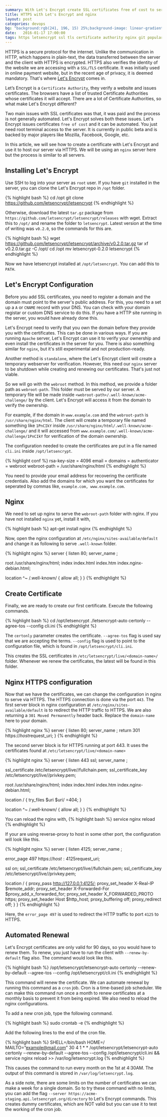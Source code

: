 ```yaml
---
summary: With Let's Encrypt create SSL certificates free of cost to serve your site via HTTPS. Also, see how to automate the process of renewing these certificates.
title: HTTPS with Let's Encrypt and nginx
layout: post
categories: devops
bg: "background:rgb(241, 196, 15) 25%;background-image: linear-gradient(90deg, rgb(241, 196, 15) 25%, rgb(231, 76, 60) 100%);background-image: -moz-linear-gradient(left, rgb(241, 196, 15) 25%, rgb(231, 76, 60) 100%);background-image: -webkit-linear-gradient(left, rgb(241, 196, 15) 25%, rgb(231, 76, 60) 100%);background-image: -o-linear-gradient(left, rgb(241, 196, 15) 25%, rgb(231, 76, 60) 100%);background-image: -ms-linear-gradient(left, rgb(241, 196, 15) 25%, rgb(231, 76, 60) 100%);"
date:   2016-01-17 17:00:00
tags: https letsencrypt ssl tls certificate authority nginx git popular
---
```

HTTPS is a secure protocol for the internet. Unlike the communication in HTTP, which happens in plain-text, the data transferred between the server and the client with HTTPS is encrypted. HTTPS also verifies the identity of the website we are accessing with a `SSL/TLS` certificate. It was initially used in online payment website, but in the recent age of privacy, it is deemed mandatory. That's where [Let's Encrypt](https://letsencrypt.org/) comes in.

Let’s Encrypt is a `Certificate Authority`, they verify a website and issues certificates. The browsers have a list of trusted Certificate Authorities whose certificates it will accept. There are a lot of Certificate Authorities, so what make Let's Encrypt different?

Two main issues with SSL certificates was that, it was paid and the process is not generally automated. Let's Encrypt solves both these issues. Let's Encrypt issues certificates `free of cost` and it can be automated. You just need root terminal access to the server. It is currently in public beta and is backed by major players like Mozilla, Facebook, Google, etc. 

In this article, we will see how to create a certificate with Let's Encrypt and use it to host our server via HTTPS. We will be using an `nginx` server here but the process is similar to all servers.

Installing Let's Encrypt
------------------------
Use SSH to log into your server as `root` user. If you have `git` installed in the server, you can clone the Let's Encrypt repo in `/opt` folder.

{% highlight bash %}
cd /opt
git clone https://github.com/letsencrypt/letsencrypt
{% endhighlight %}

Otherwise, download the latest `tar.gz` package from `https://github.com/letsencrypt/letsencrypt/releases` with wget. Extract this to `/opt/` and rename the folder to `letsencrypt`. Latest version at the time of writing was `v0.2.0`, so the commands for this are.

{% highlight bash %}
wget https://github.com/letsencrypt/letsencrypt/archive/v0.2.0.tar.gz
tar xf v0.2.0.tar.gz -C /opt/
cd /opt
mv letsencrypt-0.2.0 letsencrypt
{% endhighlight %}

Now we have letsencrypt installed at `/opt/letsencrypt`. You can add this to `PATH`.

Let's Encrypt Configuration
---------------------------
Before you add SSL certificates, you need to register a domain and the domain must point to the server's public address. For this, you need to a set up a `A` or `CNAME` record with your DNS. You can check with your domain registar or custom DNS service to do this. If you have a HTTP site running in the server, you would have already done this.

Let's Encrypt need to verify that you own the domain before they provide you with the certificates. This can be done in various ways. If you are running `Apache` server, Let's Encrypt can use it to verify your ownership and even install the certificates in the server for you. There is also something similar for `nginx`, but it's still experimental and not production-ready. 

Another method is `standalone`, where the Let's Encrypt client will create a temporary webserver for verification. However, this need our `nginx` server to be shutdown while creating and renewing our certificates. That's just not viable. 

So we will go with the `webroot` method. In this method, we provide a folder path as `webroot-path`. This folder must be served by our server. A temporary file will be made inside `<webroot-path>/.well-known/acme-challenge/` by the client. Let's Encrypt will access it from the domain to verify the ownership.

For example, if the domain in `www.example.com` and the `webroot-path` is `/usr/share/nginx/html`. The client will create a temporary file named something like `1PnCIkY` inside `/usr/share/nginx/html/.well-known/acme-challenge/` and it will accessed from `www.example.com/.well-known/acme-challenge/1PnCIkY` for verification of the domain ownership.

The configuration needed to create the certificates are put in a file named `cli.ini` inside `/opt/letsencrypt`.

{% highlight conf %}
rsa-key-size = 4096
email = <your-email>
domains = <domains>
authenticator = webroot
webroot-path = /usr/share/nginx/html
{% endhighlight %}

You need to provide your email address for recovering the certificate credentials. Also add the domains for which you want the certificates for seperated by commas like, `example.com, www.example.com`.

Nginx
-----
We need to set up nginx to serve the `webroot-path` folder with nginx. If you have not installed `nginx` yet, install it with,

{% highlight bash %}
apt-get install nginx
{% endhighlight %}

Now, open the nginx configuration at `/etc/nginx/sites-available/default` and change it as following to serve `.well-known` folder.

{% highlight nginx %}
server {
  listen 80;
  server_name <domain-name>;
  
  root /usr/share/nginx/html;
  index index.html index.htm index.nginx-debian.html;

  location ^~ /.well-known/ {
    allow all;
  }
}
{% endhighlight %}

Create Certificate
------------------
Finally, we are ready to create our first certificate. Execute the following commands.

{% highlight bash %}
cd /opt/letsencrypt
./letsencrypt-auto certonly --agree-tos --config cli.ini
{% endhighlight %}

The `certonly` parameter creates the certificate. `--agree-tos` flag is used say that we are accepting the terms. `--config` flag is used to point to the configuration file, which is found in `/opt/letsencrypt/cli.ini`.

This creates the SSL certificates in `/etc/letsencrypt/live/<domain-name>/` folder. Whenever we renew the certificates, the latest will be found in this folder.

Nginx HTTPS configuration
-------------------------
Now that we have the certificates, we can change the configuration in nginx to serve via HTTPS. The HTTPS connection is done via the port `443`. The first server block in nginx configuration at `/etc/nginx/sites-available/default` is to redirect the HTTP traffic to HTTPS. We are also returning a `301 Moved Permanently` header back. Replace the `domain-name` here to your domain.

{% highlight nginx %}
server {
  listen 80;
  server_name <domain-name>;
  return 301 https://$host$request_uri;
}
{% endhighlight %}

The second server block is for HTTPS running at port 443. It uses the certificates found at `/etc/letsencrypt/live/<domain-name>`

{% highlight nginx %}
server {
  listen 443 ssl;
  server_name <domain-name>;

  ssl_certificate /etc/letsencrypt/live/<domain-name>/fullchain.pem;
  ssl_certificate_key /etc/letsencrypt/live/<domain-name>/privkey.pem;

  root /usr/share/nginx/html;
  index index.html index.htm index.nginx-debian.html;

  location / {
    try_files $uri $uri/ =404;
  }

  location ^~ /.well-known/ {
    allow all;
  }
}
{% endhighlight %}

You can reload the nginx with,
{% highlight bash %}
service nginx reload
{% endhighlight %}

If your are using reverse-proxy to host in some other port, the configuration will look like this.

{% highlight nginx %}
server {
  listen 4125;
  server_name <domain-name>;

  error_page 497 https://$host:4125$request_uri;

  ssl on;
  ssl_certificate /etc/letsencrypt/live/<domain-name>/fullchain.pem;
  ssl_certificate_key /etc/letsencrypt/live/<domain-name>/privkey.pem;

  location / {
    proxy_pass          http://127.0.0.1:4125/;
    proxy_set_header    X-Real-IP         $remote_addr;
    proxy_set_header    X-Forwarded-For   $proxy_add_x_forwarded_for;
    proxy_set_header    X_FORWARDED_PROTO https;
    proxy_set_header    Host              $http_host;
    proxy_buffering     off;
    proxy_redirect      off;
  }
}
{% endhighlight %}

Here, the `error_page 497` is used to redirect the HTTP traffic to port `4125` to HTTPS.

Automated Renewal
-----------------
Let's Encrypt certificates are only valid for 90 days, so you would have to renew them. To renew, you just have to run the client with `--renew-by-default` flag also. The command would look like this.

{% highlight bash %}
/opt/letsencrypt/letsencrypt-auto certonly --renew-by-default --agree-tos --config /opt/letsencrypt/cli.ini
{% endhighlight %}

This command will renew the certificate. We can automate renewal by running this command as a `cron` job. Cron is a time-based job scheduler. We can make this command run once a month to renew certificates at a monthly basis to prevent it from being expired. We also need to reload the nginx configurations.

To add a new cron job, type the following command.

{% highlight bash %}
sudo crontab -e
{% endhighlight %}

Add the following lines to the end of the cron file.

{% highlight bash %}
SHELL=/bin/bash
HOME=/
MAILTO=”example@mail.com”
30 4 1 * * /opt/letsencrypt/letsencrypt-auto certonly --renew-by-default --agree-tos --config /opt/letsencrypt/cli.ini && service nginx reload >> /var/log/letsencrypt.log
{% endhighlight %}

This causes the command to run every month on the 1st at 4:30AM. The output of this command is stored in `/var/log/letsencrypt.log`.

As a side note, there are some limits on the number of certificates we can make a week for a single domain. So to try these command with no limits, you can add the flag `--server https://acme-staging.api.letsencrypt.org/directory` to Let's Encrypt commands. This creates dummy certificates, which are NOT valid but you can use it to test the working of the cron job.